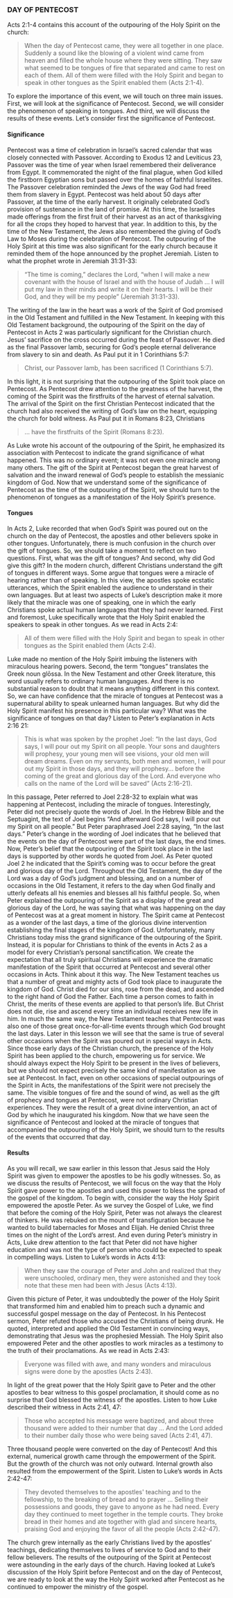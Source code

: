 ### DAY OF PENTECOST
 
Acts 2:1-4 contains this account of the outpouring of the Holy Spirit on the church:

> When the day of Pentecost came, they were all together in one place. Suddenly a sound like the blowing of a violent wind came from heaven and filled the whole house where they were sitting. They saw what seemed to be tongues of fire that separated and came to rest on each of them. All of them were filled with the Holy Spirit and began to speak in other tongues as the Spirit enabled them (Acts 2:1-4).

To explore the importance of this event, we will touch on three main issues. First, we will look at the significance of Pentecost. Second, we will consider the phenomenon of speaking in tongues. And third, we will discuss the results of these events. Let’s consider first the significance of Pentecost. 


#### Significance

Pentecost was a time of celebration in Israel’s sacred calendar that was closely connected with Passover. According to Exodus 12 and Leviticus 23, Passover was the time of year when Israel remembered their deliverance from Egypt. It commemorated the night of the final plague, when God killed the firstborn Egyptian sons but passed over the homes of faithful Israelites. The Passover celebration reminded the Jews of the way God had freed them from slavery in Egypt.
Pentecost was held about 50 days after Passover, at the time of the early harvest. It originally celebrated God’s provision of sustenance in the land of promise. At this time, the Israelites made offerings from the first fruit of their harvest as an act of thanksgiving for all the crops they hoped to harvest that year.
In addition to this, by the time of the New Testament, the Jews also remembered the giving of God’s Law to Moses during the celebration of Pentecost. The outpouring of the Holy Spirit at this time was also significant for the early church because it reminded them of the hope announced by the prophet Jeremiah. Listen to what the prophet wrote in Jeremiah 31:31-33:

> “The time is coming,” declares the Lord, “when I will make a new covenant with the house of Israel and with the house of Judah … I will put my law in their minds and write it on their hearts. I will be their God, and they will be my people” (Jeremiah 31:31-33).

The writing of the law in the heart was a work of the Spirit of God promised in the Old Testament and fulfilled in the New Testament. 
In keeping with this Old Testament background, the outpouring of the Spirit on the day of Pentecost in Acts 2 was particularly significant for the Christian church. Jesus’ sacrifice on the cross occurred during the feast of Passover. He died as the final Passover lamb, securing for God’s people eternal deliverance from slavery to sin and death. As Paul put it in 1 Corinthians 5:7:

> Christ, our Passover lamb, has been sacrificed (1 Corinthians 5:7).

In this light, it is not surprising that the outpouring of the Spirit took place on Pentecost. As Pentecost drew attention to the greatness of the harvest, the coming of the Spirit was the firstfruits of the harvest of eternal salvation. The arrival of the Spirit on the first Christian Pentecost indicated that the church had also received the writing of God’s law on the heart, equipping the church for bold witness. As Paul put it in Romans 8:23, Christians 

> … have the firstfruits of the Spirit (Romans 8:23).

As Luke wrote his account of the outpouring of the Spirit, he emphasized its association with Pentecost to indicate the grand significance of what happened. This was no ordinary event; it was not even one miracle among many others. The gift of the Spirit at Pentecost began the great harvest of salvation and the inward renewal of God’s people to establish the messianic kingdom of God. 
Now that we understand some of the significance of Pentecost as the time of the outpouring of the Spirit, we should turn to the phenomenon of tongues as a manifestation of the Holy Spirit’s presence. 


#### Tongues

In Acts 2, Luke recorded that when God’s Spirit was poured out on the church on the day of Pentecost, the apostles and other believers spoke in other tongues. Unfortunately, there is much confusion in the church over the gift of tongues. So, we should take a moment to reflect on two questions. First, what was the gift of tongues? And second, why did God give this gift?
In the modern church, different Christians understand the gift of tongues in different ways. Some argue that tongues were a miracle of hearing rather than of speaking. In this view, the apostles spoke ecstatic utterances, which the Spirit enabled the audience to understand in their own languages. 
But at least two aspects of Luke’s description make it more likely that the miracle was one of speaking, one in which the early Christians spoke actual human languages that they had never learned. First and foremost, Luke specifically wrote that the Holy Spirit enabled the speakers to speak in other tongues. As we read in Acts 2:4: 

> All of them were filled with the Holy Spirit and began to speak in other tongues as the Spirit enabled them (Acts 2:4).

Luke made no mention of the Holy Spirit imbuing the listeners with miraculous hearing powers. Second, the term “tongues” translates the Greek noun glōssa. In the New Testament and other Greek literature, this word usually refers to ordinary human languages. And there is no substantial reason to doubt that it means anything different in this context. So, we can have confidence that the miracle of tongues at Pentecost was a supernatural ability to speak unlearned human languages. 
But why did the Holy Spirit manifest his presence in this particular way? What was the significance of tongues on that day? Listen to Peter’s explanation in Acts 2:16 21:

> This is what was spoken by the prophet Joel: “In the last days, God says, I will pour out my Spirit on all people. Your sons and daughters will prophesy, your young men will see visions, your old men will dream dreams. Even on my servants, both men and women, I will pour out my Spirit in those days, and they will prophesy... before the coming of the great and glorious day of the Lord. And everyone who calls on the name of the Lord will be saved” (Acts 2:16-21).

In this passage, Peter referred to Joel 2:28-32 to explain what was happening at Pentecost, including the miracle of tongues. Interestingly, Peter did not precisely quote the words of Joel. In the Hebrew Bible and the Septuagint, the text of Joel begins “And afterward God says, I will pour out my Spirit on all people.” But Peter paraphrased Joel 2:28 saying, “In the last days.” Peter’s change in the wording of Joel indicates that he believed that the events on the day of Pentecost were part of the last days, the end times. Now, Peter’s belief that the outpouring of the Spirit took place in the last days is supported by other words he quoted from Joel. As Peter quoted Joel 2 he indicated that the Spirit’s coming was to occur before the great and glorious day of the Lord.
Throughout the Old Testament, the day of the Lord was a day of God’s judgment and blessing, and on a number of occasions in the Old Testament, it refers to the day when God finally and utterly defeats all his enemies and blesses all his faithful people. So, when Peter explained the outpouring of the Spirit as a display of the great and glorious day of the Lord, he was saying that what was happening on the day of Pentecost was at a great moment in history. The Spirit came at Pentecost as a wonder of the last days, a time of the glorious divine intervention establishing the final stages of the kingdom of God. 
Unfortunately, many Christians today miss the grand significance of the outpouring of the Spirit. Instead, it is popular for Christians to think of the events in Acts 2 as a model for every Christian’s personal sanctification. We create the expectation that all truly spiritual Christians will experience the dramatic manifestation of the Spirit that occurred at Pentecost and several other occasions in Acts. 
Think about it this way. The New Testament teaches us that a number of great and mighty acts of God took place to inaugurate the kingdom of God. Christ died for our sins, rose from the dead, and ascended to the right hand of God the Father. Each time a person comes to faith in Christ, the merits of these events are applied to that person’s life. But Christ does not die, rise and ascend every time an individual receives new life in him. 
In much the same way, the New Testament teaches that Pentecost was also one of those great once-for-all-time events through which God brought the last days. Later in this lesson we will see that the same is true of several other occasions when the Spirit was poured out in special ways in Acts. Since those early days of the Christian church, the presence of the Holy Spirit has been applied to the church, empowering us for service. We should always expect the Holy Spirit to be present in the lives of believers, but we should not expect precisely the same kind of manifestation as we see at Pentecost. In fact, even on other occasions of special outpourings of the Spirit in Acts, the manifestations of the Spirit were not precisely the same. The visible tongues of fire and the sound of wind, as well as the gift of prophecy and tongues at Pentecost, were not ordinary Christian experiences. They were the result of a great divine intervention, an act of God by which he inaugurated his kingdom.
Now that we have seen the significance of Pentecost and looked at the miracle of tongues that accompanied the outpouring of the Holy Spirit, we should turn to the results of the events that occurred that day.

#### Results

As you will recall, we saw earlier in this lesson that Jesus said the Holy Spirit was given to empower the apostles to be his godly witnesses. So, as we discuss the results of Pentecost, we will focus on the way that the Holy Spirit gave power to the apostles and used this power to bless the spread of the gospel of the kingdom. To begin with, consider the way the Holy Spirit empowered the apostle Peter.
As we survey the Gospel of Luke, we find that before the coming of the Holy Spirit, Peter was not always the clearest of thinkers. He was rebuked on the mount of transfiguration because he wanted to build tabernacles for Moses and Elijah. He denied Christ three times on the night of the Lord’s arrest. And even during Peter’s ministry in Acts, Luke drew attention to the fact that Peter did not have higher education and was not the type of person who could be expected to speak in compelling ways. Listen to Luke’s words in Acts 4:13: 

> When they saw the courage of Peter and John and realized that they were unschooled, ordinary men, they were astonished and they took note that these men had been with Jesus (Acts 4:13).

Given this picture of Peter, it was undoubtedly the power of the Holy Spirit that transformed him and enabled him to preach such a dynamic and successful gospel message on the day of Pentecost. In his Pentecost sermon, Peter refuted those who accused the Christians of being drunk. He quoted, interpreted and applied the Old Testament in convincing ways, demonstrating that Jesus was the prophesied Messiah. The Holy Spirit also empowered Peter and the other apostles to work miracles as a testimony to the truth of their proclamations. As we read in Acts 2:43: 

> Everyone was filled with awe, and many wonders and miraculous signs were done by the apostles (Acts 2:43).

In light of the great power that the Holy Spirit gave to Peter and the other apostles to bear witness to this gospel proclamation, it should come as no surprise that God blessed the witness of the apostles. Listen to how Luke described their witness in Acts 2:41, 47:

> Those who accepted his message were baptized, and about three thousand were added to their number that day ... And the Lord added to their number daily those who were being saved (Acts 2:41, 47).

Three thousand people were converted on the day of Pentecost! And this external, numerical growth came through the empowerment of the Spirit. But the growth of the church was not only outward. Internal growth also resulted from the empowerment of the Spirit. Listen to Luke’s words in Acts 2:42-47:

> They devoted themselves to the apostles' teaching and to the fellowship, to the breaking of bread and to prayer ... Selling their possessions and goods, they gave to anyone as he had need. Every day they continued to meet together in the temple courts. They broke bread in their homes and ate together with glad and sincere hearts, praising God and enjoying the favor of all the people (Acts 2:42-47).

The church grew internally as the early Christians lived by the apostles’ teachings, dedicating themselves to lives of service to God and to their fellow believers. The results of the outpouring of the Spirit at Pentecost were astounding in the early days of the church. 
Having looked at Luke’s discussion of the Holy Spirit before Pentecost and on the day of Pentecost, we are ready to look at the way the Holy Spirit worked after Pentecost as he continued to empower the ministry of the gospel. 
